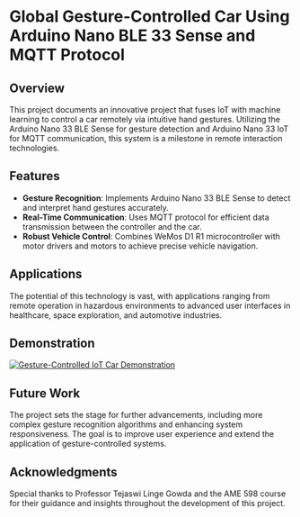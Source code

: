 # Global Gesture-Controlled Car Using Arduino Nano BLE 33 Sense and MQTT Protocol

## Overview
This project documents an innovative project that fuses IoT with machine learning to control a car remotely via intuitive hand gestures. Utilizing the Arduino Nano 33 BLE Sense for gesture detection and Arduino Nano 33 IoT for MQTT communication, this system is a milestone in remote interaction technologies.

## Features
- **Gesture Recognition**: Implements Arduino Nano 33 BLE Sense to detect and interpret hand gestures accurately.
- **Real-Time Communication**: Uses MQTT protocol for efficient data transmission between the controller and the car.
- **Robust Vehicle Control**: Combines WeMos D1 R1 microcontroller with motor drivers and motors to achieve precise vehicle navigation.

## Applications
The potential of this technology is vast, with applications ranging from remote operation in hazardous environments to advanced user interfaces in healthcare, space exploration, and automotive industries.

## Demonstration
[![Gesture-Controlled IoT Car Demonstration](https://img.youtube.com/vi/qWeU5hdkxfU/hqdefault.jpg)](https://youtu.be/qWeU5hdkxfU)

## Future Work
The project sets the stage for further advancements, including more complex gesture recognition algorithms and enhancing system responsiveness. The goal is to improve user experience and extend the application of gesture-controlled systems.

## Acknowledgments
Special thanks to Professor Tejaswi Linge Gowda and the AME 598 course for their guidance and insights throughout the development of this project.
